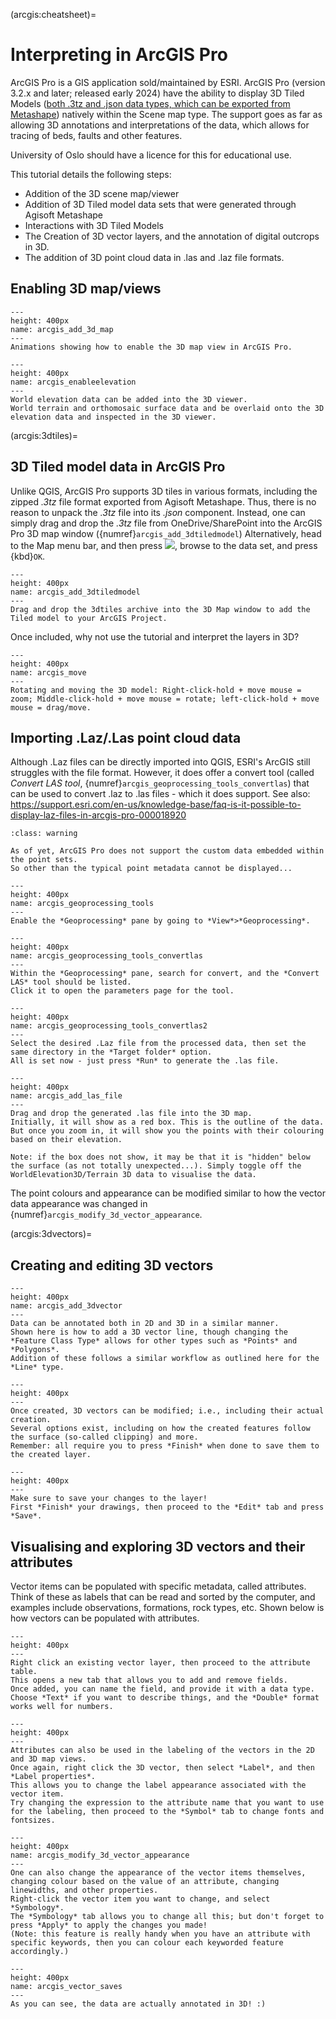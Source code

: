 (arcgis:cheatsheet)=
# Interpreting in ArcGIS Pro

ArcGIS Pro is a GIS application sold/maintained by ESRI.
ArcGIS Pro (version 3.2.x and later; released early 2024) have the ability to display 3D Tiled Models ([both .3tz and .json data types, which can be exported from Metashape](#tutorial:export)) natively within the Scene map type. The support goes as far as allowing 3D annotations and interpretations of the data, which allows for tracing of beds, faults and other features. 

University of Oslo should have a licence for this for educational use.

This tutorial details the following steps:

-	Addition of the 3D scene map/viewer
-	Addition of 3D Tiled model data sets that were generated through Agisoft Metashape
-	Interactions with 3D Tiled Models
-	The Creation of 3D vector layers, and the annotation of digital outcrops in 3D.
-   The addition of 3D point cloud data in .las and .laz file formats.


## Enabling 3D map/views

```{figure} assets/arcgis/arcgis_add_3d_map.gif
---
height: 400px
name: arcgis_add_3d_map
---
Animations showing how to enable the 3D map view in ArcGIS Pro.
```

```{figure} assets/arcgis/arcgis_enable_realworldelevation.gif
---
height: 400px
name: arcgis_enableelevation
---
World elevation data can be added into the 3D viewer.
World terrain and orthomosaic surface data and be overlaid onto the 3D elevation data and inspected in the 3D viewer. 
```

(arcgis:3dtiles)=
## 3D Tiled model data in ArcGIS Pro

Unlike QGIS, ArcGIS Pro supports 3D tiles in various formats, including the zipped *.3tz* file format exported from Agisoft Metashape.
Thus, there is no reason to unpack the *.3tz* file into its *.json* component.
Instead, one can simply drag and drop the *.3tz* file from OneDrive/SharePoint into the ArcGIS Pro 3D map window ({numref}`arcgis_add_3dtiledmodel`)
Alternatively, head to the Map menu bar, and then press ![](./assets/arcgis/mapmenu-add-data.png), browse to the data set, and press {kbd}`OK`.

```{figure} assets/arcgis/arcgis_add_3dtiledmodel.gif
---
height: 400px
name: arcgis_add_3dtiledmodel
---
Drag and drop the 3dtiles archive into the 3D Map window to add the Tiled model to your ArcGIS Project.
```

Once included, why not use the [](arcgis:3dvectors) tutorial and interpret the layers in 3D?


```{figure} assets/arcgis/arcgis_show_model_elevation_options.gif
---
height: 400px
name: arcgis_move
---
Rotating and moving the 3D model: Right-click-hold + move mouse = zoom; Middle-click-hold + move mouse = rotate; left-click-hold + move mouse = drag/move.
```


## Importing .Laz/.Las point cloud data

Although .Laz files can be directly imported into QGIS, ESRI's ArcGIS still struggles with the file format.
However, it does offer a convert tool (called *Convert LAS tool*, {numref}`arcgis_geoprocessing_tools_convertlas`) that can be used to convert .laz to .las files - which it does support.
See also: https://support.esri.com/en-us/knowledge-base/faq-is-it-possible-to-display-laz-files-in-arcgis-pro-000018920

```{admonition} Software compatibility
:class: warning

As of yet, ArcGIS Pro does not support the custom data embedded within the point sets.
So other than the typical point metadata cannot be displayed...
```

```{figure} assets/arcgis/arcgis_geoprocessing_tools.png
---
height: 400px
name: arcgis_geoprocessing_tools
---
Enable the *Geoprocessing* pane by going to *View*>*Geoprocessing*.
```

```{figure} assets/arcgis/arcgis_geoprocessing_convertlas.png
---
height: 400px
name: arcgis_geoprocessing_tools_convertlas
---
Within the *Geoprocessing* pane, search for convert, and the *Convert LAS* tool should be listed.
Click it to open the parameters page for the tool.
```

```{figure} assets/arcgis/arcgis_geoprocessing_convertlas2.png
---
height: 400px
name: arcgis_geoprocessing_tools_convertlas2
---
Select the desired .Laz file from the processed data, then set the same directory in the *Target folder* option.
All is set now - just press *Run* to generate the .las file.
```

```{figure} assets/arcgis/arcgis_add_las_file.gif
---
height: 400px
name: arcgis_add_las_file
---
Drag and drop the generated .las file into the 3D map.
Initially, it will show as a red box. This is the outline of the data.
But once you zoom in, it will show you the points with their colouring based on their elevation.

Note: if the box does not show, it may be that it is "hidden" below the surface (as not totally unexpected...). Simply toggle off the WorldElevation3D/Terrain 3D data to visualise the data.
```

The point colours and appearance can be modified similar to how the vector data appearance was changed in {numref}`arcgis_modify_3d_vector_appearance`.


(arcgis:3dvectors)=
## Creating and editing 3D vectors 

```{figure} assets/arcgis/arcgis_add_3d_vector.gif
---
height: 400px
name: arcgis_add_3dvector
---
Data can be annotated both in 2D and 3D in a similar manner.
Shown here is how to add a 3D vector line, though changing the *Feature Class Type* allows for other types such as *Points* and *Polygons*.
Addition of these follows a similar workflow as outlined here for the *Line* type.
```

```{figure} assets/arcgis/arcgis_modify_3d_vector.gif
---
height: 400px
---
Once created, 3D vectors can be modified; i.e., including their actual creation.
Several options exist, including on how the created features follow the surface (so-called clipping) and more.
Remember: all require you to press *Finish* when done to save them to the created layer.
```

```{figure} assets/arcgis/arcgis_modify_3d_vector_save.gif
---
height: 400px
---
Make sure to save your changes to the layer!
First *Finish* your drawings, then proceed to the *Edit* tab and press *Save*.
```

## Visualising and exploring 3D vectors and their attributes

Vector items can be populated with specific metadata, called attributes.
Think of these as labels that can be read and sorted by the computer, and examples include observations, formations, rock types, etc.
Shown below is how vectors can be populated with attributes.

```{figure} assets/arcgis/arcgis_modify_3d_vector_attributes.gif
---
height: 400px
---
Right click an existing vector layer, then proceed to the attribute table.
This opens a new tab that allows you to add and remove fields.
Once added, you can name the field, and provide it with a data type.
Choose *Text* if you want to describe things, and the *Double* format works well for numbers. 

```

```{figure} assets/arcgis/arcgis_modify_3d_vector_attributes_show.gif
---
height: 400px
---
Attributes can also be used in the labeling of the vectors in the 2D and 3D map views.
Once again, right click the 3D vector, then select *Label*, and then *Label properties*.
This allows you to change the label appearance associated with the vector item.
Try changing the expression to the attribute name that you want to use for the labeling, then proceed to the *Symbol* tab to change fonts and fontsizes.
```

```{figure} assets/arcgis/arcgis_modify_3d_vector_appearance_show.gif
---
height: 400px
name: arcgis_modify_3d_vector_appearance
---
One can also change the appearance of the vector items themselves, changing colour based on the value of an attribute, changing linewidths, and other properties.
Right-click the vector item you want to change, and select *Symbology*.
The *Symbology* tab allows you to change all this; but don't forget to press *Apply* to apply the changes you made!
(Note: this feature is really handy when you have an attribute with specific keywords, then you can colour each keyworded feature accordingly.)
```

```{figure} assets/arcgis/arcgis_modify_3d_vector_appearance_show_3d_remains.gif
---
height: 400px
name: arcgis_vector_saves
---
As you can see, the data are actually annotated in 3D! :)
```